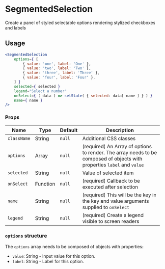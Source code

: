 SegmentedSelection
===

Create a panel of styled selectable options rendering stylized checkboxes and labels

## Usage

```jsx
<SegmentedSelection
	options={ [
		{ value: 'one', label: 'One' },
		{ value: 'two', label: 'Two' },
		{ value: 'three', label: 'Three' },
		{ value: 'four', label: 'Four' },
	] }
	selected={ selected }
	legend="Select a number"
	onSelect={ ( data ) => setState( { selected: data[ name ] } ) }
	name={ name }
/>
```

### Props

Name | Type | Default | Description
--- | --- | --- | ---
`className` | String | `null` | Additional CSS classes
`options` | Array | `null` | (required) An Array of options to render. The array needs to be composed of objects with properties `label` and `value`
`selected` | String | `null` | Value of selected item
`onSelect` | Function | `null` | (required) Callback to be executed after selection
`name` | String | `null` | (required) This will be the key in the key and value arguments supplied to `onSelect`
`legend` | String | `null` | (required) Create a legend visible to screen readers

### `options` structure

The `options` array needs to be composed of objects with properties:

- `value`: String - Input value for this option.
- `label`: String - Label for this option.